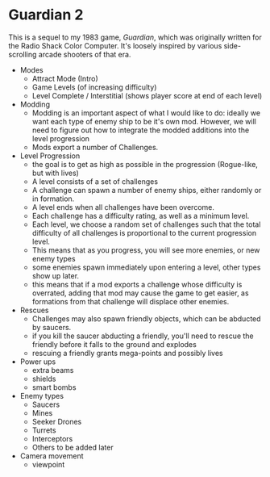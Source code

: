 # Guardian 2

This is a sequel to my 1983 game, _Guardian_, which was originally written for the Radio Shack
Color Computer. It's loosely inspired by various side-scrolling arcade shooters of that era.

- Modes
  - Attract Mode (Intro)
  - Game Levels (of increasing difficulty)
  - Level Complete / Interstitial (shows player score at end of each level)
- Modding
  - Modding is an important aspect of what I would like to do: ideally we want each type of enemy
    ship to be it's own mod. However, we will need to figure out how to integrate the modded
    additions into the level progression
  - Mods export a number of Challenges.
- Level Progression
  - the goal is to get as high as possible in the progression (Rogue-like, but with lives)
  - A level consists of a set of challenges
  - A challenge can spawn a number of enemy ships, either randomly or in formation.
  - A level ends when all challenges have been overcome.
  - Each challenge has a difficulty rating, as well as a minimum level.
  - Each level, we choose a random set of challenges such that the total difficulty of all
    challenges is proportional to the current progression level.
  - This means that as you progress, you will see more enemies, or new enemy types
  - some enemies spawn immediately upon entering a level, other types show up later.
  - this means that if a mod exports a challenge whose difficulty is overrated, adding that mod may
    cause the game to get easier, as formations from that challenge will displace other enemies.
- Rescues
  - Challenges may also spawn friendly objects, which can be abducted by saucers.
  - if you kill the saucer abducting a friendly, you'll need to rescue the friendly before it
    falls to the ground and explodes
  - rescuing a friendly grants mega-points and possibly lives
- Power ups
  - extra beams
  - shields
  - smart bombs
- Enemy types
  - Saucers
  - Mines
  - Seeker Drones
  - Turrets
  - Interceptors
  - Others to be added later
- Camera movement
  - viewpoint
